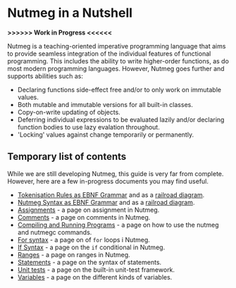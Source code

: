 # Nutmeg in a Nutshell

**>>>>>> Work in Progress <<<<<<**

Nutmeg is a teaching-oriented imperative programming language that aims to provide seamless integration of the individual features of functional programming. This includes the ability to write higher-order functions, as do most modern programming languages. However, Nutmeg goes further and supports abilities such as:

- Declaring functions side-effect free and/or to only work on immutable values.
- Both mutable and immutable versions for all built-in classes.
- Copy-on-write updating of objects.
- Deferring individual expressions to be evaluated lazily and/or declaring function bodies to use lazy evalation throughout.
- 'Locking' values against change temporarily or permanently.

## Temporary list of contents

While we are still developing Nutmeg, this guide is very far from complete. However, here are a few in-progress documents you may find useful.

* [Tokenisation Rules as EBNF Grammar](Tokens.ebnf.txt) and as a [railroad diagram](Tokens.ebnf.pdf).
* [Nutmeg Syntax as EBNF Grammar](Nutmeg.ebnf.txt) and as a [railroad diagram](Nutmeg.ebnf.pdf).
* [Assignments](assignments.md) - a page on assignment in Nutmeg.
* [Comments](comments.md) - a page on comments in Nutmeg.
* [Compiling and Running Programs](compiling-and-running.md) - a page on how to use the nutmeg and nutmegc commands.
* [For syntax](for-syntax.md) - a page on of `for` loops i Nutmeg.
* [If Syntax](if-syntax.md) - a page on the `if` conditional in Nutmeg.
* [Ranges](ranges.md) - a page on ranges in Nutmeg.
* [Statements](statements.md) - a page on the syntax of statements.
* [Unit tests](unittest.md) - a page on the built-in unit-test framework.
* [Variables](variables.md) - a page on the different kinds of variables.

